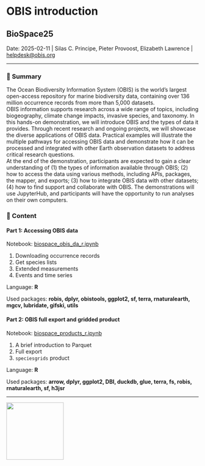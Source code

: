 # OBIS introduction 

## BioSpace25 


Date: 2025-02-11 | Silas C. Principe, Pieter Provoost, Elizabeth Lawrence | helpdesk@obis.org

--------

### :page_facing_up: Summary


The Ocean Biodiversity Information System (OBIS) is the world’s largest open-access repository for marine biodiversity data, containing over 136 million occurrence records from more than 5,000 datasets.  
OBIS information supports research across a wide range of topics, including biogeography, climate change impacts, invasive species, and taxonomy. In this hands-on demonstration, we will introduce OBIS and the types of data it provides. Through recent research and ongoing projects, we will showcase the diverse applications of OBIS data. Practical examples will illustrate the multiple pathways for accessing OBIS data and demonstrate how it can be processed and integrated with other Earth observation datasets to address critical research questions.  
At the end of the demonstration, participants are expected to gain a clear understanding of
(1) the types of information available through OBIS;
(2) how to access the data using various methods, including APIs, packages, the mapper, and exports;
(3) how to integrate OBIS data with other datasets;
(4) how to find support and collaborate with OBIS.
The demonstrations will use JupyterHub, and participants will have the opportunity to run analyses on their own computers.
    

### :open_file_folder: Content

#### Part 1: Accessing OBIS data


Notebook: [biospace_obis_da_r.ipynb](notebooks/R/biospace_obis_da_r.ipynb)
<br>

1. Downloading occurrence records
2. Get species lists 
3. Extended measurements
4. Events and time series


Language: **R**

Used packages: **robis, dplyr, obistools, ggplot2, sf, terra, rnaturalearth, mgcv, lubridate, gifski, utils**

#### Part 2: OBIS full export and gridded product


Notebook: [biospace_products_r.ipynb](notebooks/R/biospace_products_r.ipynb)
<br>

1. A brief introduction to Parquet
2. Full export
3. `speciesgrids` product


Language: **R**

Used packages: **arrow, dplyr, ggplot2, DBI, duckdb, glue, terra, fs, robis, rnaturalearth, sf, h3jsr**

-------
<img src='https://obis.org/images/logo.png' width=150></img>
